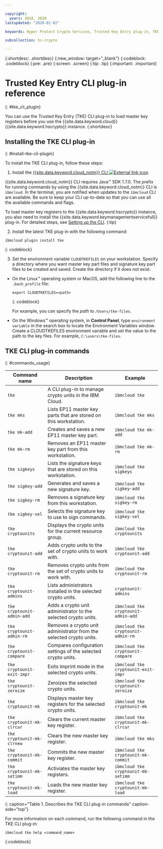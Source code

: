 ```yaml
---

copyright:
  years: 2018, 2020
lastupdated: "2020-01-02"

keywords: Hyper Protect Crypto Services, Trusted Key Entry plug-in, TKE plug-in, CLI plug-in, TKE commands, Cloud TKE reference

subcollection: hs-crypto

---
```


{:shortdesc: .shortdesc}
{:new_window: target="_blank"}
{:codeblock: .codeblock}
{:pre: .pre}
{:screen: .screen}
{:tip: .tip}
{:important: .important}

# Trusted Key Entry CLI plug-in reference
{: #tke_cli_plugin}

You can use the Trusted Key Entry (TKE) CLI plug-in to load master key registers before you use the {{site.data.keyword.cloud}} {{site.data.keyword.hscrypto}} instance.
{:shortdesc}

## Installing the TKE CLI plug-in
{: #install-tke-cli-plugin}

To install the TKE CLI plug-in, follow these steps:

1. Install the [{{site.data.keyword.cloud_notm}} CLI ![External link icon](../icons/launch-glyph.svg "External link icon")](https://cloud.ibm.com/docs/cli?topic=cloud-cli-getting-started).

  {{site.data.keyword.cloud_notm}} CLI requires Java&trade; SDK 1.7.0. The prefix for running commands by using the {{site.data.keyword.cloud_notm}} CLI is `ibmcloud`. In the terminal, you are notified when updates to the `ibmcloud` CLI are available. Be sure to keep your CLI up-to-date so that you can use all the available commands and flags.

  To load master key registers to the {{site.data.keyword.hscrypto}} instance, you also need to install the {{site.data.keyword.keymanagementservicefull}} plug-in. For detailed steps, see [Setting up the CLI](/docs/services/hs-crypto/set-up-cli.html).
  {:tip}

2. Install the latest TKE plug-in with the following command:

  ```
  ibmcloud plugin install tke
  ```
  {: codeblock}

3. Set the environment variable `CLOUDTKEFILES` on your workstation. Specify a directory where you want master key part files and signature key part files to be created and saved. Create the directory if it does not exist.

  * On the Linux&trade; operating system or MacOS, add the following line to the `.bash_profile` file:
     ```
     export CLOUDTKEFILES=<path>
     ```
     {: codeblock}

     For example, you can specify the *path* to `/Users/tke-files`.

  * On the Windows&trade; operating system, in **Control Panel**, type `environment variable` in the search box to locate the Environment Variables window. Create a CLOUDTKEFILES environment variable and set the value to the path to the key files. For example, `C:\users\tke-files`.


## TKE CLI plug-in commands
{: #commands_usage}

| Command name | Description | Example|
| -------------| ------------|---------------- |
|`tke`           |A CLI plug-in to manage crypto units in the IBM Cloud.|`ibmcloud tke`|
|`tke mks`|Lists EP11 master key parts that are stored on this workstation.|`ibmcloud tke mks`|
|`tke mk-add`|Creates and saves a new EP11 master key part.|`ibmcloud tke mk-add`|
|`tke mk-rm`|Removes an EP11 master key part from this workstation.|`ibmcloud tke mk-rm`|
|`tke sigkeys`|Lists the signature keys that are stored on this workstation.|`ibmcloud tke sigkeys`|
|`tke sigkey-add`|Generates and saves a new signature key.|`ibmcloud tke sigkey-add`|
|`tke sigkey-rm`|Removes a signature key from this workstation.|`ibmcloud tke sigkey-rm`|
|`tke sigkey-sel`|Selects the signature key to use to sign commands.|`ibmcloud tke sigkey-sel`|
|`tke cryptounits`|Displays the crypto units for the current resource group.|`ibmcloud tke cryptounits`|
|`tke cryptounit-add`|Adds crypto units to the set of crypto units to work with.|`ibmcloud tke cryptounit-add`|
|`tke cryptounit-rm`|Removes crypto units from the set of crypto units to work with.|`ibmcloud tke cryptounit-rm`|
|`tke cryptounit-admins`|Lists administrators installed in the selected crypto units.|`cryptounit-admins`|
|`tke cryptounit-admin-add`|Adds a crypto unit administrator to the selected crypto units.|`ibmcloud tke cryptounit-admin-add`|
|`tke cryptounit-admin-rm`|Removes a crypto unit administrator from the selected crypto units.|`ibmcloud tke cryptounit-admin-rm`|
|`tke cryptounit-compare`|Compares configuration settings of the selected crypto units.|`ibmcloud tke cryptounit-compare`|
|`tke cryptounit-exit-impr`|Exits imprint mode in the selected crypto units.|`ibmcloud tke cryptounit-exit-impr`|
|`tke cryptounit-zeroize`|Zeroizes the selected crypto units.|`ibmcloud tke cryptounit-zeroize`|
|`tke cryptounit-mk`|Displays master key registers for the selected crypto units.|`ibmcloud tke cryptounit-mk`|
|`tke cryptounit-mk-clrcur`|Clears the current master key register.|`ibmcloud tke cryptounit-mk-clrcur`|
|`tke cryptounit-mk-clrnew`|Clears the new master key register.|`ibmcloud tke mks`|
|`tke cryptounit-mk-commit`|Commits the new master key register.|`ibmcloud tke cryptounit-mk-commit`|
|`tke cryptounit-mk-setimm`| Activiates the master key registers.|`ibmcloud tke cryptounit-mk-setimm`|
|`tke cryptounit-mk-load`| Loads the new master key register.|`ibmcloud tke cryptounit-mk-load`|
{: caption="Table 1. Describes the TKE CLI plug-in commands" caption-side="top"}

For more information on each command, run the following command in the TKE CLI plug-in:

```
ibmcloud tke help <command_name>
```
{:codeblock}
